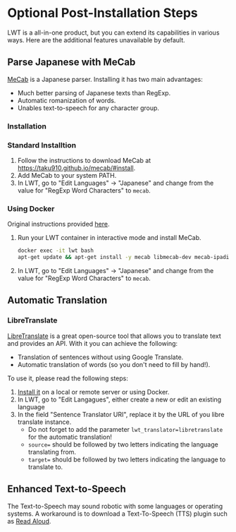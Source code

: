 # Optional Post-Installation Steps

LWT is a all-in-one product, but you can extend its capabilities in various ways.
Here are the additional features unavailable by default.

## Parse Japanese with MeCab

[MeCab](https://taku910.github.io/mecab/) is a Japanese parser. Installing it has
two main advantages:
* Much better parsing of Japanese texts than RegExp.
* Automatic romanization of words.
* Unables text-to-speech for any character group. 

### Installation

### Standard Installtion

1. Follow the instructions to download MeCab at <https://taku910.github.io/mecab/#install>.
2. Add MeCab to your system PATH.
3. In LWT, go to "Edit Languages" → "Japanese" and change from the value for "RegExp Word Characters" to ``mecab``.

### Using Docker

Original instructions provided [here](https://nickramkissoon.medium.com/easily-set-up-and-use-mecab-with-docker-and-nodejs-5f01ae761a61).

1. Run your LWT container in interactive mode and install MeCab.
    ```bash
    docker exec -it lwt bash
    apt-get update && apt-get install -y mecab libmecab-dev mecab-ipadic-utf8
    ```
2. In LWT, go to "Edit Languages" → "Japanese" and change from the value for "RegExp Word Characters" to ``mecab``.

## Automatic Translation

### LibreTranslate

[LibreTranslate](https://libretranslate.com/) is a great open-source tool that allows you to translate text and provides an API.
With it you can achieve the following:
* Translation of sentences without using Google Translate.
* Automatic translation of words (so you don't need to fill by hand!).

To use it, please read the following steps:
1. [Install it](https://github.com/LibreTranslate/LibreTranslate#install-and-run) on a local or remote server or using Docker.
2. In LWT, go to "Edit Langagues", either create a new or edit an existing language
3. In the field "Sentence Translator URI", replace it by the URL of you libre translate instance.
   * Do not forget to add the parameter ``lwt_translator=libretranslate`` for the automatic translation!
   * ``source=`` should be followed by two letters indicating the language translating from.
   * ``target=`` should be followed by two letters indicating the language to translate to.


## Enhanced Text-to-Speech

The Text-to-Speech may sound robotic with some languages or operating systems. A 
workaround is to download a Text-To-Speech (TTS) plugin such as [Read Aloud](https://readaloud.app/).